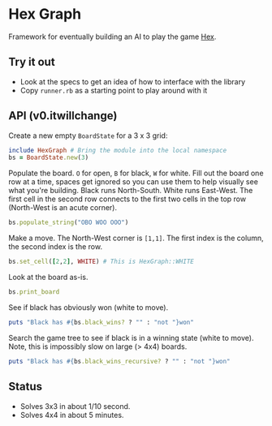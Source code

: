 Hex Graph
=========

Framework for eventually building an AI to play the game [Hex](http://en.wikipedia.org/wiki/Hex_(board_game)).  

Try it out
----------
* Look at the specs to get an idea of how to interface with the library
* Copy `runner.rb` as a starting point to play around with it

API (v0.itwillchange)
---------------------

Create a new empty `BoardState` for a 3 x 3 grid:

```ruby
include HexGraph # Bring the module into the local namespace
bs = BoardState.new(3)
```

Populate the board.  `O` for open, `B` for black, `W` for white.  Fill out the board one row at a time, spaces get ignored so you can use them to help visually see what you're building.  Black runs North-South.  White runs East-West.  The first cell in the second row connects to the first two cells in the top row (North-West is an acute corner).

```ruby
bs.populate_string("OBO WOO OOO")
```

Make a move.  The North-West corner is `[1,1]`.  The first index is the column, the second index is the row.

```ruby
bs.set_cell([2,2], WHITE) # This is HexGraph::WHITE
```

Look at the board as-is.

```ruby
bs.print_board
```

See if black has obviously won (white to move).

```ruby
puts "Black has #{bs.black_wins? ? "" : "not "}won"
```

Search the game tree to see if black is in a winning state (white to move).  Note, this is impossibly slow on large (> 4x4) boards.  

```ruby
puts "Black has #{bs.black_wins_recursive? ? "" : "not "}won"
```

Status
------
* Solves 3x3 in about 1/10 second.
* Solves 4x4 in about 5 minutes.


